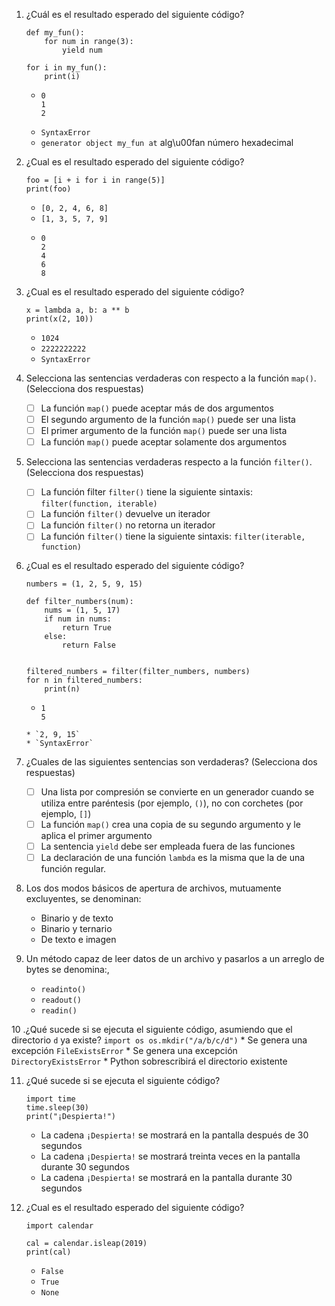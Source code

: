 
1. ¿Cuál es el resultado esperado del siguiente código?
    ```
    def my_fun():
        for num in range(3):
            yield num

    for i in my_fun():
        print(i)
    ```
    * ```
      0
      1
      2
      ```
    * `SyntaxError`
    * `generator object my_fun at` alg\u00fan número hexadecimal

2. ¿Cual es el resultado esperado del siguiente código?
    ```
    foo = [i + i for i in range(5)]
    print(foo)
    ```      
    
    * `[0, 2, 4, 6, 8]`
    * `[1, 3, 5, 7, 9]`
    * ```
      0
      2
      4
      6
      8
      ```

3. ¿Cual es el resultado esperado del siguiente código?
    ```
    x = lambda a, b: a ** b
    print(x(2, 10))
    ```
          
    * `1024`
    * `2222222222`
    * `SyntaxError`

4. Selecciona las sentencias verdaderas con respecto a la función `map()`. (Selecciona dos respuestas)
          
    * [ ] La función `map()` puede aceptar más de dos argumentos
    * [ ] El segundo argumento de la función `map()` puede ser una lista
    * [ ] El primer argumento de la función `map()` puede ser una lista
    * [ ] La función `map()` puede aceptar solamente dos argumentos

5. Selecciona las sentencias verdaderas respecto a la función `filter()`. (Selecciona dos respuestas)
          
    * [ ] La función filter `filter()` tiene la siguiente sintaxis: `filter(function, iterable)`
    * [ ] La función `filter()` devuelve un iterador
    * [ ] La función `filter()` no retorna un iterador
    * [ ] La función `filter()` tiene la siguiente sintaxis: `filter(iterable, function)`

6. ¿Cual es el resultado esperado del siguiente código?
    ```
    numbers = (1, 2, 5, 9, 15)

    def filter_numbers(num):
        nums = (1, 5, 17)
        if num in nums:
            return True
        else:
            return False


    filtered_numbers = filter(filter_numbers, numbers)
    for n in filtered_numbers:
        print(n)
    ```  
          
    * ```
      1
      5
    ```
    * `2, 9, 15`
    * `SyntaxError`

7. ¿Cuales de las siguientes sentencias son verdaderas? (Selecciona dos respuestas)
          
          
    * [ ] Una lista por compresión se convierte en un generador cuando se utiliza entre paréntesis (por ejemplo, `()`), no con corchetes (por ejemplo, `[]`)
    * [ ] La función `map()` crea una copia de su segundo argumento y le aplica el primer argumento
    * [ ] La sentencia `yield` debe ser empleada fuera de las funciones
    * [ ] La declaración de una función `lambda` es la misma que la de una función regular.

8. Los dos modos básicos de apertura de archivos, mutuamente excluyentes, se denominan:

    * Binario y de texto
    * Binario y ternario
    * De texto e imagen

9. Un método capaz de leer datos de un archivo y pasarlos a un arreglo de bytes se denomina:,

    * `readinto()`
    * `readout()`
    * `readin()`

10 .¿Qué sucede si se ejecuta el siguiente código, asumiendo que el directorio `d` ya existe?
    ```
    import os
    os.mkdir("/a/b/c/d")
    ```
    * Se genera una excepción `FileExistsError`
    * Se genera una excepción `DirectoryExistsError`
    * Python sobrescribirá el directorio existente

11. ¿Qué sucede si se ejecuta el siguiente código?
    ```
    import time
    time.sleep(30)
    print("¡Despierta!")
    ```
    * La cadena `¡Despierta!` se mostrará en la pantalla después de 30 segundos
    * La cadena `¡Despierta!` se mostrará treinta veces en la pantalla durante 30 segundos
    * La cadena `¡Despierta!` se mostrará en la pantalla durante 30 segundos

12. ¿Cual es el resultado esperado del siguiente código?
    ```
    import calendar
    
    cal = calendar.isleap(2019)
    print(cal)
    ```

    * `False`
    * `True`
    * `None`
